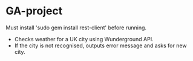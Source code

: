 GA-project
==========

Must install 'sudo gem install rest-client' before running.

- Checks weather for a UK city using Wunderground API. 
- If the city is not recognised, outputs error message and asks for new city.
